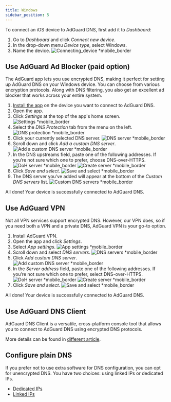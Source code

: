 ```yaml
---
title: Windows
sidebar_position: 5
---
```


To connect an iOS device to AdGuard DNS, first add it to *Dashboard*:

1. Go to *Dashboard* and click *Connect new device*.
1. In the drop-down menu *Device type*, select Windows.
1. Name the device.
    ![Connecting_device *mobile_border](https://cdn.adtidy.org/content/kb/dns/private/new_dns/connect/windows_ab/choose_windows.png)

## Use AdGuard Ad Blocker (paid option)

The AdGuard app lets you use encrypted DNS, making it perfect for setting up AdGuard DNS on your Windows device. You can choose from various encryption protocols. Along with DNS filtering, you also get an excellent ad blocker that works across your entire system.

1. [Install the app](https://adguard.com/adguard-windows/overview.html) on the device you want to connect to AdGuard DNS.
1. Open the app.
1. Click *Settings* at the top of the app's home screen.
    ![Settings *mobile_border](https://cdn.adtidy.org/content/kb/dns/private/new_dns/connect/windows_ab/windows_step3.png)
1. Select the *DNS Protection* tab from the menu on the left.
    ![DNS protection *mobile_border](https://cdn.adtidy.org/content/kb/dns/private/new_dns/connect/windows_ab/windows_step4.png)
1. Click your currently selected DNS server.
    ![DNS server *mobile_border](https://cdn.adtidy.org/content/kb/dns/private/new_dns/connect/windows_ab/windows_step5.png)
1. Scroll down and click *Add a custom DNS server*.
    ![Add a custom DNS server *mobile_border](https://cdn.adtidy.org/content/kb/dns/private/new_dns/connect/windows_ab/windows_step6.png)
1. In the DNS upstreams field, paste one of the following addresses. If you’re not sure which one to prefer, choose DNS-over-HTTPS.
    ![DoH server *mobile_border](https://cdn.adtidy.org/content/kb/dns/private/new_dns/connect/windows_ab/windows_step7_1.png)
    ![Create server *mobile_border](https://cdn.adtidy.org/content/kb/dns/private/new_dns/connect/windows_ab/windows_step7_2.png)
1. Click *Save and select*.
    ![Save and select *mobile_border](https://cdn.adtidy.org/content/kb/dns/private/new_dns/connect/windows_ab/windows_step8.png)
1. The DNS server you’ve added will appear at the bottom of the *Custom DNS servers* list.
    ![Custom DNS servers *mobile_border](https://cdn.adtidy.org/content/kb/dns/private/new_dns/connect/windows_ab/windows_step9.png)

All done! Your device is successfully connected to AdGuard DNS.

## Use AdGuard VPN

Not all VPN services support encrypted DNS. However, our VPN does, so if you need both a VPN and a private DNS, AdGuard VPN is your go-to option.

1. Install AdGuard VPN.
1. Open the app and click *Settings*.
1. Select *App settings*.
    ![App settings *mobile_border](https://cdn.adtidy.org/content/kb/dns/private/new_dns/connect/windows_vpn/windows_step4.png)
1. Scroll down and select *DNS servers*.
    ![DNS servers *mobile_border](https://cdn.adtidy.org/content/kb/dns/private/new_dns/connect/windows_vpn/windows_step5.png)
1. Click *Add custom DNS server*.
    ![Add custom DNS server *mobile_border](https://cdn.adtidy.org/content/kb/dns/private/new_dns/connect/windows_vpn/windows_step6.png)
1. In the *Server address* field, paste one of the following addresses. If you’re not sure which one to prefer, select DNS-over-HTTPS.
    ![DoH server *mobile_border](https://cdn.adtidy.org/content/kb/dns/private/new_dns/connect/windows_vpn/windows_step7_1.png)
    ![Create server *mobile_border](https://cdn.adtidy.org/content/kb/dns/private/new_dns/connect/windows_vpn/windows_step7_2.png)
1. Click *Save and select*.
    ![Save and select *mobile_border](https://cdn.adtidy.org/content/kb/dns/private/new_dns/connect/windows_vpn/windows_step8.png)

All done! Your device is successfully connected to AdGuard DNS.

## Use AdGuard DNS Client

AdGuard DNS Client is a versatile, cross-platform console tool that allows you to connect to AdGuard DNS using encrypted DNS protocols.

More details can be found in [different article](/dns-client/overview/).

## Configure plain DNS

If you prefer not to use extra software for DNS configuration, you can opt for unencrypted DNS. You have two choices: using linked IPs or dedicated IPs.

- [Dedicated IPs](/private-dns/connect-devices/other-options/dedicated-ip.md)
- [Linked IPs](/private-dns/connect-devices/other-options/linked-ip.md)
